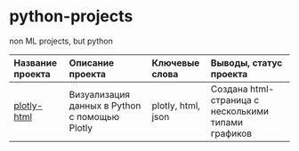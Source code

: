 # python-projects
non ML projects, but python


|Название проекта             |Описание проекта    |Ключевые слова| Выводы, статус проекта|
|:----------------------------|:------------------------------------------------------|:-------------|:-----------------|
|[plotly-html](https://github.com/Nataly-nb/python-projects/tree/main/plotly-html)   |Визуализация данных в Python с помощью Plotly|plotly, html, json  |Создана html-страница с несколькими типами графиков |
